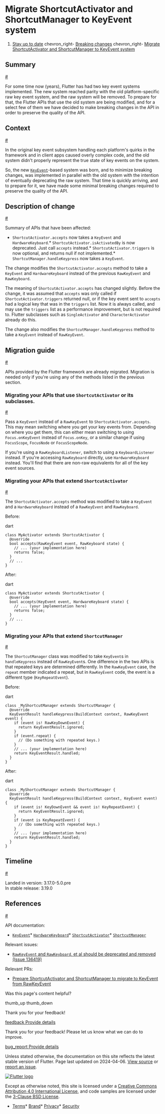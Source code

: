 Migrate ShortcutActivator and ShortcutManager to KeyEvent system
================================================================

1. [Stay up to date](/release) chevron\_right- [Breaking changes](/release/breaking-changes) chevron\_right- [Migrate ShortcutActivator and ShortcutManager to KeyEvent system](/release/breaking-changes/shortcut-key-event-migration)

Summary
-------

[#](#summary)

For some time now (years), Flutter has had two key event systems implemented. The new system reached parity with the old platform-specific raw key event system, and the raw system will be removed. To prepare for that, the Flutter APIs that use the old system are being modified, and for a select few of them we have decided to make breaking changes in the API in order to preserve the quality of the API.

Context
-------

[#](#context)

In the original key event subsystem handling each platform's quirks in the framework and in client apps caused overly complex code, and the old system didn't properly represent the true state of key events on the system.

So, the new [`KeyEvent`](https://api.flutter.dev/flutter/services/KeyEvent-class.html)-based system was born, and to minimize breaking changes, was implemented in parallel with the old system with the intention of eventually deprecating the raw system. That time is quickly arriving, and to prepare for it, we have made some minimal breaking changes required to preserve the quality of the API.

Description of change
---------------------

[#](#description-of-change)

Summary of APIs that have been affected:

* `ShortcutActivator.accepts` now takes a `KeyEvent` and `HardwareKeyboard`.* `ShortcutActivator.isActivatedBy` is now deprecated. Just call `accepts` instead.* `ShortcutActivator.triggers` is now optional, and returns null if not implemented.* `ShortcutManager.handleKeypress` now takes a `KeyEvent`.

The change modifies the `ShortcutActivator.accepts` method to take a `KeyEvent` and `HardwareKeyboard` instead of the previous `RawKeyEvent` and `RawKeyboard`.

The meaning of `ShortcutActivator.accepts` has changed slightly. Before the change, it was assumed that `accepts` was only called if `ShortcutActivator.triggers` returned null, or if the key event sent to `accepts` had a logical key that was in the `triggers` list. Now it is always called, and may use the `triggers` list as a performance improvement, but is not required to. Flutter subclasses such as `SingleActivator` and `CharacterActivator` already do this.

The change also modifies the `ShortcutManager.handleKeypress` method to take a `KeyEvent` instead of `RawKeyEvent`.

Migration guide
---------------

[#](#migration-guide)

APIs provided by the Flutter framework are already migrated. Migration is needed only if you're using any of the methods listed in the previous section.

### Migrating your APIs that use `ShortcutActivator` or its subclasses.

[#](#migrating-your-apis-that-use-shortcutactivator-or-its-subclasses)

Pass a `KeyEvent` instead of a `RawKeyEvent` to `ShortcutActivator.accepts`. This may mean switching where you get your key events from. Depending on where you get them, this can either mean switching to using `Focus.onKeyEvent` instead of `Focus.onKey`, or a similar change if using `FocusScope`, `FocusNode` or `FocusScopeNode`.

If you're using a `RawKeyboardListener`, switch to using a `KeyboardListener` instead. If you're accessing `RawKeyboard` directly, use `HardwareKeyboard` instead. You'll find that there are non-raw equivalents for all of the key event sources.

### Migrating your APIs that extend `ShortcutActivator`

[#](#migrating-your-apis-that-extend-shortcutactivator)

The `ShortcutActivator.accepts` method was modified to take a `KeyEvent` and a `HardwareKeyboard` instead of a `RawKeyEvent` and `RawKeyboard`.

Before:

dart

```
class MyActivator extends ShortcutActivator {
  @override
  bool accepts(RawKeyEvent event, RawKeyboard state) {
    // ... (your implementation here)
    returns false;
  }
  // ...
}
```

After:

dart

```
class MyActivator extends ShortcutActivator {
  @override
  bool accepts(KeyEvent event, HardwareKeyboard state) {
    // ... (your implementation here)
    returns false;
  }
  // ...
}
```

### Migrating your APIs that extend `ShortcutManager`

[#](#migrating-your-apis-that-extend-shortcutmanager)

The `ShortcutManager` class was modified to take `KeyEvent`s in `handleKeypress` instead of `RawKeyEvent`s. One difference in the two APIs is that repeated keys are determined differently. In the `RawKeyEvent` case, the `repeat` member indicated a repeat, but in `RawKeyEvent` code, the event is a different type (`KeyRepeatEvent`).

Before:

dart

```
class _MyShortcutManager extends ShortcutManager {
  @override
  KeyEventResult handleKeypress(BuildContext context, RawKeyEvent event) {
    if (event is! RawKeyDownEvent) {
      return KeyEventResult.ignored;
    }
    if (event.repeat) {
      // (Do something with repeated keys.)
    }
    // ... (your implementation here)
    return KeyEventResult.handled;
  }
}
```

After:

dart

```
class _MyShortcutManager extends ShortcutManager {
  @override
  KeyEventResult handleKeypress(BuildContext context, KeyEvent event) {
    if (event is! KeyDownEvent && event is! KeyRepeatEvent) {
      return KeyEventResult.ignored;
    }
    if (event is KeyRepeatEvent) {
      // (Do something with repeated keys.)
    }
    // ... (your implementation here)
    return KeyEventResult.handled;
  }
}
```

Timeline
--------

[#](#timeline)

Landed in version: 3.17.0-5.0.pre  
 In stable release: 3.19.0

References
----------

[#](#references)

API documentation:

* [`KeyEvent`](https://api.flutter.dev/flutter/services/KeyEvent-class.html)* [`HardwareKeyboard`](https://api.flutter.dev/flutter/services/HardwareKeyboard-class.html)* [`ShortcutActivator`](https://api.flutter.dev/flutter/widgets/ShortcutActivator-class.html)* [`ShortcutManager`](https://api.flutter.dev/flutter/widgets/ShortcutManager-class.html)

Relevant issues:

* [`RawKeyEvent` and `RawKeyboard`, et al should be deprecated and removed (Issue 136419)](https://github.com/flutter/flutter/issues/136419)

Relevant PRs:

* [Prepare ShortcutActivator and ShortcutManager to migrate to KeyEvent from RawKeyEvent](https://github.com/flutter/flutter/pull/136854)

Was this page's content helpful?

thumb\_up thumb\_down

Thank you for your feedback!

 [feedback Provide details](https://github.com/flutter/website/issues/new?template=1_page_issue.yml&&page-url=https://docs.flutter.dev/release/breaking-changes/shortcut-key-event-migration/&page-source=https://github.com/flutter/website/tree/main/src/content/release/breaking-changes/shortcut-key-event-migration.md)

Thank you for your feedback! Please let us know what we can do to improve.

 [bug\_report Provide details](https://github.com/flutter/website/issues/new?template=1_page_issue.yml&&page-url=https://docs.flutter.dev/release/breaking-changes/shortcut-key-event-migration/&page-source=https://github.com/flutter/website/tree/main/src/content/release/breaking-changes/shortcut-key-event-migration.md)

Unless stated otherwise, the documentation on this site reflects the latest stable version of Flutter. Page last updated on 2024-04-06. [View source](https://github.com/flutter/website/tree/main/src/content/release/breaking-changes/shortcut-key-event-migration.md) or [report an issue](https://github.com/flutter/website/issues/new?template=1_page_issue.yml&&page-url=https://docs.flutter.dev/release/breaking-changes/shortcut-key-event-migration/&page-source=https://github.com/flutter/website/tree/main/src/content/release/breaking-changes/shortcut-key-event-migration.md "Report an issue with this page").

[![Flutter logo](/assets/images/branding/flutter/logo+text/horizontal/white.svg)](https://flutter.dev)

Except as otherwise noted, this site is licensed under a [Creative Commons Attribution 4.0 International License](https://creativecommons.org/licenses/by/4.0/), and code samples are licensed under the [3-Clause BSD License](https://opensource.org/licenses/BSD-3-Clause).

* [Terms](/tos "Terms of use")* [Brand](/brand "Brand usage guidelines")* [Privacy](https://policies.google.com/privacy "Privacy policy")* [Security](/security "Security philosophy and practices")

   